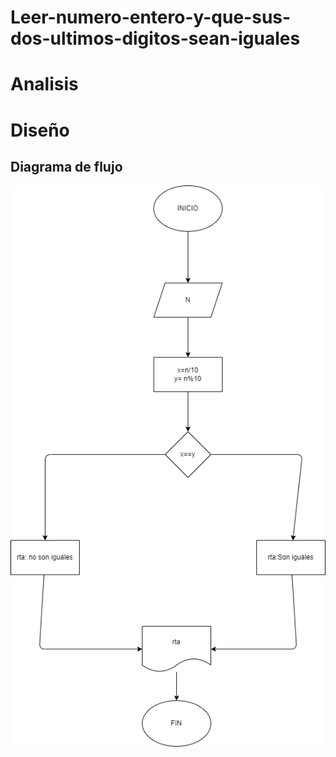 # Leer-numero-entero-y-que-sus-dos-ultimos-digitos-sean-iguales

# Analisis

# Diseño

## Diagrama de flujo
![Diagrama de flujo](diagrama.png "Diagrama de flujo")
